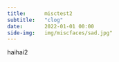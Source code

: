 ```yaml
---
title:      misctest2
subtitle:   "clog"
date:       2022-01-01 00:00
side-img:   img/miscfaces/sad.jpg" 
---
```


haihai2